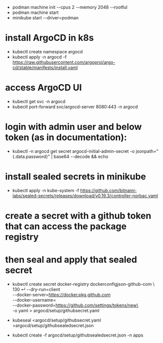 - podman machine init --cpus 2 --memory 2048 --rootful
- podman machine start
- minikube start --driver=podman

# install ArgoCD in k8s
- kubectl create namespace argocd
- kubectl apply -n argocd -f https://raw.githubusercontent.com/argoproj/argo-cd/stable/manifests/install.yaml

# access ArgoCD UI
- kubectl get svc -n argocd
- kubectl port-forward svc/argocd-server 8080:443 -n argocd

# login with admin user and below token (as in documentation):
- kubectl -n argocd get secret argocd-initial-admin-secret -o jsonpath="{.data.password}" | base64 --decode && echo

# install sealed secrets in minikube
- kubectl apply -n kube-system -f https://github.com/bitnami-labs/sealed-secrets/releases/download/v0.19.3/controller-norbac.yaml

# create a secret with a github token that can access the package registry
# then seal and apply that sealed secret
- kubectl create secret docker-registry dockerconfigjson-github-com \                                           130 ↵
--dry-run=client \
--docker-server=https://docker.pkg.github.com \
--docker-username=<username> \
--docker-password=<https://github.com/settings/tokens/new\> \
-o yaml > argocd/setup/githubsecret.yaml

- kubeseal <argocd/setup/githubsecret.yaml >argocd/setup/githubsealedsecret.json
- kubectl create -f argocd/setup/githubsealedsecret.json -n apps

